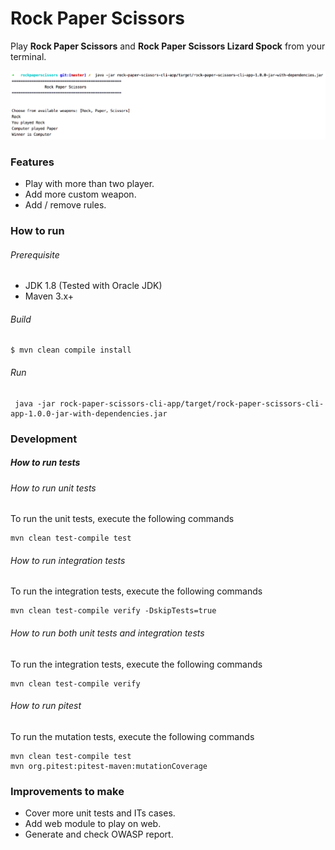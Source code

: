# Rock Paper Scissors

Play **Rock Paper Scissors** and **Rock Paper Scissors Lizard Spock** from your terminal.

![CLI app screenshot](docs/images/cli-app-screenshot.png)

### Features
- Play with more than two player.
- Add more custom weapon.
- Add / remove rules.

### How to run

###### Prerequisite 
- JDK 1.8 (Tested with Oracle JDK)
- Maven 3.x+

###### Build
```
$ mvn clean compile install
```

###### Run
```
 java -jar rock-paper-scissors-cli-app/target/rock-paper-scissors-cli-app-1.0.0-jar-with-dependencies.jar

```

### Development
##### How to run tests

###### How to run unit tests
To run the unit tests, execute the following commands
```
mvn clean test-compile test
```

###### How to run integration tests
To run the integration tests, execute the following commands
```
mvn clean test-compile verify -DskipTests=true
```

###### How to run both unit tests and integration tests
To run the integration tests, execute the following commands
```
mvn clean test-compile verify
```

###### How to run pitest
To run the mutation tests, execute the following commands
```
mvn clean test-compile test
mvn org.pitest:pitest-maven:mutationCoverage
```

### Improvements to make
- Cover more unit tests and ITs cases.
- Add web module to play on web.
- Generate and check OWASP report. 
